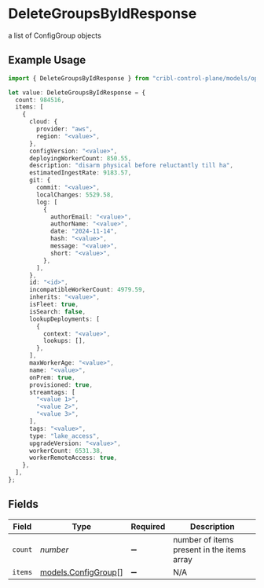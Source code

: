 # DeleteGroupsByIdResponse

a list of ConfigGroup objects

## Example Usage

```typescript
import { DeleteGroupsByIdResponse } from "cribl-control-plane/models/operations";

let value: DeleteGroupsByIdResponse = {
  count: 984516,
  items: [
    {
      cloud: {
        provider: "aws",
        region: "<value>",
      },
      configVersion: "<value>",
      deployingWorkerCount: 850.55,
      description: "disarm physical before reluctantly till ha",
      estimatedIngestRate: 9183.57,
      git: {
        commit: "<value>",
        localChanges: 5529.58,
        log: [
          {
            authorEmail: "<value>",
            authorName: "<value>",
            date: "2024-11-14",
            hash: "<value>",
            message: "<value>",
            short: "<value>",
          },
        ],
      },
      id: "<id>",
      incompatibleWorkerCount: 4979.59,
      inherits: "<value>",
      isFleet: true,
      isSearch: false,
      lookupDeployments: [
        {
          context: "<value>",
          lookups: [],
        },
      ],
      maxWorkerAge: "<value>",
      name: "<value>",
      onPrem: true,
      provisioned: true,
      streamtags: [
        "<value 1>",
        "<value 2>",
        "<value 3>",
      ],
      tags: "<value>",
      type: "lake_access",
      upgradeVersion: "<value>",
      workerCount: 6531.38,
      workerRemoteAccess: true,
    },
  ],
};
```

## Fields

| Field                                               | Type                                                | Required                                            | Description                                         |
| --------------------------------------------------- | --------------------------------------------------- | --------------------------------------------------- | --------------------------------------------------- |
| `count`                                             | *number*                                            | :heavy_minus_sign:                                  | number of items present in the items array          |
| `items`                                             | [models.ConfigGroup](../../models/configgroup.md)[] | :heavy_minus_sign:                                  | N/A                                                 |